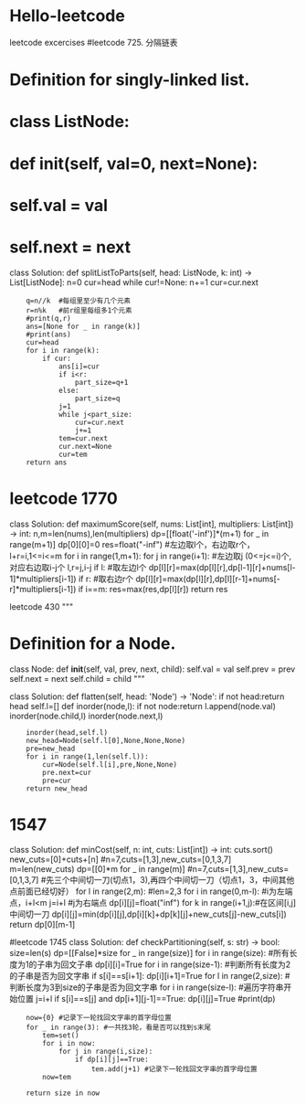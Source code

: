 # Hello-leetcode
leetcode excercises
#leetcode 725. 分隔链表
# Definition for singly-linked list.
# class ListNode:
#     def __init__(self, val=0, next=None):
#         self.val = val
#         self.next = next
class Solution:
    def splitListToParts(self, head: ListNode, k: int) -> List[ListNode]:
        n=0
        cur=head
        while cur!=None:
            n+=1
            cur=cur.next
        
        q=n//k  #每组里至少有几个元素
        r=n%k   #前r组里每组多1个元素
        #print(q,r)
        ans=[None for _ in range(k)]
        #print(ans)
        cur=head
        for i in range(k):
            if cur:
                ans[i]=cur
                if i<r:
                    part_size=q+1
                else:
                    part_size=q
                j=1
                while j<part_size:
                    cur=cur.next
                    j+=1
                tem=cur.next
                cur.next=None
                cur=tem
        return ans
        
 # leetcode 1770     
class Solution:
    def maximumScore(self, nums: List[int], multipliers: List[int]) -> int:
        n,m=len(nums),len(multipliers)
        dp=[[float('-inf')]*(m+1) for _ in range(m+1)]
        dp[0][0]=0
        res=float("-inf")
        #左边取l个，右边取r个，l+r=i,1<=i<=m
        for i in range(1,m+1):
            for j in range(i+1):  #左边取j (0<=j<=i)个,对应右边取i-j个
                l,r=j,i-j
                if l: #取左边l个
                    dp[l][r]=max(dp[l][r],dp[l-1][r]+nums[l-1]*multipliers[i-1])
                if r: #取右边r个
                    dp[l][r]=max(dp[l][r],dp[l][r-1]+nums[-r]*multipliers[i-1])
                if i==m:
                    res=max(res,dp[l][r])
        return res

leetcode 430
"""
# Definition for a Node.
class Node:
    def __init__(self, val, prev, next, child):
        self.val = val
        self.prev = prev
        self.next = next
        self.child = child
"""

class Solution:
    def flatten(self, head: 'Node') -> 'Node':
        if not head:return head
        self.l=[]
        def inorder(node,l):
            if not node:return
            l.append(node.val)
            inorder(node.child,l)
            inorder(node.next,l)
        
        inorder(head,self.l)
        new_head=Node(self.l[0],None,None,None)
        pre=new_head
        for i in range(1,len(self.l)):
            cur=Node(self.l[i],pre,None,None)
            pre.next=cur
            pre=cur
        return new_head
  # 1547
  class Solution:
    def minCost(self, n: int, cuts: List[int]) -> int:
        cuts.sort()
        new_cuts=[0]+cuts+[n]
        #n=7,cuts=[1,3],new_cuts=[0,1,3,7]
        m=len(new_cuts)
        dp=[[0]*m for _ in range(m)] 
        #n=7,cuts=[1,3],new_cuts=[0,1,3,7]
        #先三个中间切一刀(切点1，3),再四个中间切一刀（切点1，3，中间其他点前面已经切好）
        for l in range(2,m): #len=2,3
            for i in range(0,m-l): #i为左端点，i+l<m 
                j=i+l  #j为右端点
                dp[i][j]=float("inf")
                for k in range(i+1,j):#在区间[i,j]中间切一刀
                    dp[i][j]=min(dp[i][j],dp[i][k]+dp[k][j]+new_cuts[j]-new_cuts[i])
        return dp[0][m-1]


#leetcode 1745
                                                class Solution:
    def checkPartitioning(self, s: str) -> bool:
        size=len(s)
        dp=[[False]*size for _ in range(size)]
        for i in range(size): #所有长度为1的子串为回文子串
            dp[i][i]=True
        for i in range(size-1): #判断所有长度为2的子串是否为回文字串
            if s[i]==s[i+1]:
                dp[i][i+1]=True
        for l in range(2,size): #判断长度为3到size的子串是否为回文字串
            for i in range(size-l): #遍历字符串开始位置
                j=i+l
                if s[i]==s[j] and dp[i+1][j-1]==True:
                    dp[i][j]=True
        #print(dp)
        
        now={0} #记录下一轮找回文字串的首字母位置
        for _ in range(3): #一共找3轮，看是否可以找到s末尾
            tem=set()
            for i in now:
                for j in range(i,size):
                    if dp[i][j]==True:
                        tem.add(j+1) #记录下一轮找回文字串的首字母位置
            now=tem
            
        return size in now
